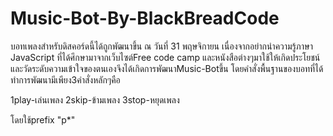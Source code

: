 # Music-Bot-By-BlackBreadCode
บอทเพลงสำหรับดิสคอร์ดนี้ได้ถูกพัฒนาขึ้น ณ วันที่ 31 พฤษจิกายน 
เนื่องจากอย่ากนำความรู้ภาษา JavaScript ที่ได้ศึกษามาจากเว็บไซต์Free code camp 
และหนังสือต่างๆมาใช้ให้เกิดประโยชน์และวัดระดับความเข้าใจของตนเองจึงได้เกิดการพัฒนาMusic-Botขึ้น
โดยคำสั่งพื้นฐานของบอทที่ได้ทำการพัฒนามีเพียง3คำสั่งหลักๆคือ

1play-เล่นเพลง
2skip-ข้ามเพลง
3stop-หยุดเพลง

โดยใช้prefix "p*"


